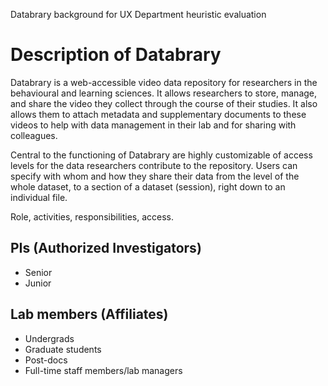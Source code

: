 Databrary background for UX Department heuristic evaluation

# Description of Databrary

Databrary is a web-accessible video data repository for researchers in the behavioural and learning sciences. It allows researchers to store, manage, and share the video they collect through the course of their studies. It also allows them to attach metadata and supplementary documents to these videos to help with data management in their lab and for sharing with colleagues.

Central to the functioning of Databrary are highly customizable of access levels for the data researchers contribute to the repository. Users can specify with whom and how they share their data from the level of the whole dataset, to a section of a dataset (session), right down to an individual file. 

Role, activities, responsibilities, access.

## PIs (Authorized Investigators)

- Senior
- Junior

## Lab members (Affiliates)

- Undergrads
- Graduate students
- Post-docs
- Full-time staff members/lab managers